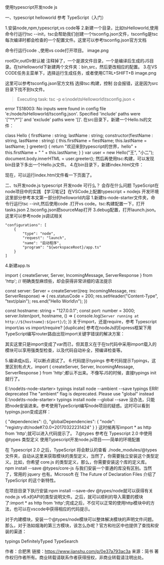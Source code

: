 使用typescript开发node js

一、typescript helloworld
参考
TypeScript（入门）

1.安装node,npm,typescript,vs code等
2.新建一个目录，比如tsHelloworld,使用命令行运行tsc --init，tsc会帮助我们创建一个tsconfig.json文件，tsconfig是tsc每次编译时都会检查的一个配置文件。这里可以参考tsconfig.json官方文档

命令行运行code .,使用vs code打开项目。
image.png

rootDir,outDir默认被 注释掉了，一个是源文件目录，一个是编译后生成的JS目录。在tsHelloworld下新建两个文件夹：bin,src，然后更改相应的配置。
3.在VS CODE任务主菜单下，选择运行生成任务，或者使用CTRL+SHIFT+B
image.png

这里可以参考tsconfig.json官方文档
选择tsc:构建，控制 台会报错，这是因为src目录下找不到ts文件。

> Executing task: tsc -p e:\node\tsHelloworld\tsconfig.json <

error TS18003: No inputs were found in config file 
'e:/node/tsHelloworld/tsconfig.json'. Specified 'include' 
paths were '["**/*"]' and 'exclude' paths were '[]'.
在src目录下，新建一个Hello.ts的文件：

class Hello {
    firstName : string;
    lastName : string;
    constructor(fiestName : string,  lastName : string) {
        this.firstName = fiestName;
        this.lastName = lastName;
    }
    greeter() {
        return "欢迎来到typescript的世界，hello" +
         this.firstName + " " + this.lastName;
    }
}
var user = new Hello("王", "小二");
document.body.innerHTML = user.greeter();
然后再使用tsc:构建，可以发现bin目录下多出一个Hello.js文件。
4.在bin目录下，新建index.html文件：

<!DOCTYPE html>
<html lang="en">
<head>
    <meta charset="UTF-8">
    <title>Hello Word</title>
</head>
<body>
    <script src="Hello.js"></script>
</body>
</html>
现在，可以运行index.html文件看一下页面了。

二、ts开发node.js
typescript 开发node 可行么？ 会存在什么问题
TypeScript在node项目中的实践
【学习笔记】在VSCode上配置typescript + nodejs 开发环境
这里部分参考本文第一部分的helloworld内容
1.新建ts-node-starter文件夹，命令行运行tsc --init,然后使用code .打开vs code。tsc:构建配置一下，打开tasks.json
2.tsconfig.json把sourceMap打开
3.debug配置，打开launch.json。这里可以参考node js调试相关

    "configurations": [
        {
            "type": "node",
            "request": "launch",
            "name": "启动程序",
            "program": "${workspaceRoot}/app.ts"
        }
    ]
4.新建app.ts

import { createServer, Server, IncomingMessage, ServerResponse } from 'http';
// 明确类型麻烦些，却会获得非常详细的语法提示
 
const server: Server = createServer((req: IncomingMessage, res: ServerResponse) => {
    res.statusCode = 200;
    res.setHeader("Content-Type", "text/plain");
    res.end("Hello World\n");
})

const hostname: string = "127.0.0.1";
const port: number = 3000;
server.listen(port, hostname, () => {
    console.log(`Server running at http://${hostname}:${port}/`);
})
关于import，还是require，参考 Typescript import/as vs import/require? [duplicate]
参考在nodeJs的Express框架下用TypeScript编写router路由出现import关键字错误的解决方案：

其实这里只是import变成了var而已，但其意义在于在ts代码中采用import载入的模块可以享用强类型检查，以及代码自动补全，预编译检查等。

5.编译成js后，可以断点调试了。
6.代码提示typings
参考代码提示Typings，这里区别有点大，import { createServer, Server, IncomingMessage, ServerResponse } from 'http';都认不出来。不像写JS的时候，直接typings init就行了。

E:\node\ts-node-starter> typings install node --ambient --save
typings ERR! deprecated The "ambient" flag
 is deprecated. Please use "global" instead
E:\node\ts-node-starter> typings install node --global --save
没办法，只能把node安装进来。参考使用TypeScript编写node项目的疑惑。这时可以看到typings.json变成这样：

{
  "dependencies": {},
  "globalDependencies": {
    "node": "registry:dt/node#7.0.0+20170322231424"
  }
}
这时候再写import * as http from 'http';就可以进入代码提示了。
7.@types
参考在 Typescript 2.0 中使用 @types 类型定义
使用Typescript开发node.js项目——简单的环境配置

在 Typescript 2.0 之后，TypeScript 将会默认的查看 ./node_modules/@types 文件夹，自动从这里来获取模块的类型定义，当然了，你需要独立安装这个类型定义。比如，你希望 core.js 的类型定义，那么，你需要安装这个库的定义库。
npm install --save @types/core-js
与我们安装一个普通的库没有区别。当然了，常用的 jquery 也有。Microsoft 在 The Future of Declaration Files 介绍了 TypeScript 的这个新特性。

在项目目录下执行安装:npm install --save-dev @types/node就可以获得有关node.js v6.x的API的类型说明文件。之后，就可以顺利的导入需要的模块了:import * as http from 'http';完成之后，不仅可以正常的使用http模块中的方法，也可以在vscode中获得相应的代码提示。

对于内建模块，安装一个@types/node模块可以整体解决模块的声明文件问题。那么，对于浩如烟海的第三方模块，该怎么办呢？官方和社区中也提供了查找和安装的渠道：

typings
DefinitelyTyped
TypeSearch

作者：合肥黑
链接：https://www.jianshu.com/p/0e37a793ac3a
来源：简书
著作权归作者所有。商业转载请联系作者获得授权，非商业转载请注明出处。
